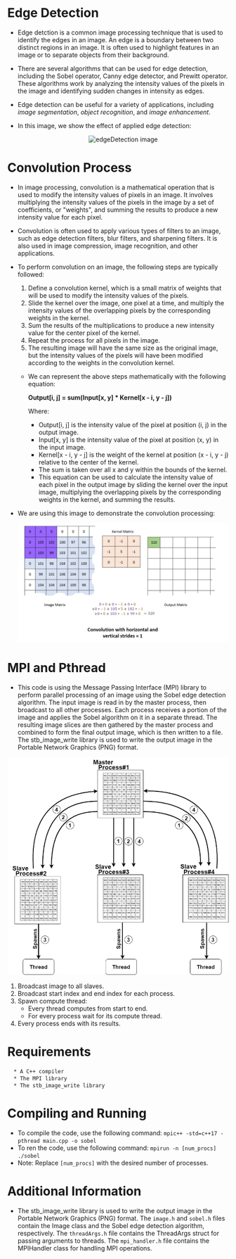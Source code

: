 # Edge Detection

* Edge detction  is a common image processing technique that is used to identify the edges in an image. An edge is a boundary between two distinct regions in an image.   It is often used to highlight features in an image or to separate objects from their background.

* There are several algorithms that can be used for edge detection, including the Sobel operator, Canny edge detector, and Prewitt operator. These algorithms work by     analyzing the intensity values of the pixels in the image and identifying sudden changes in intensity as edges.

* Edge detection can be useful for a variety of applications, including *image segmentation*, *object recognition*, and *image enhancement*.

* In this image, we show the effect of applied edge detection:
      <p align="center">
            <img src="/assets/images/edgeDetection.png" alt="edgeDetection image">
      </p>


# Convolution Process

* In image processing, convolution is a mathematical operation that is used to modify the intensity values of pixels in an image. It involves multiplying 
the intensity values of the pixels in the image by a set of coefficients, or "weights", and summing the results to produce a new intensity value for each pixel.

* Convolution is often used to apply various types of filters to an image, such as edge detection filters, blur filters, and sharpening filters. It is also used in
image compression, image recognition, and other applications.

* To perform convolution on an image, the following steps are typically followed:

  1. Define a convolution kernel, which is a small matrix of weights that will be used to modify the intensity values of the pixels.
  2. Slide the kernel over the image, one pixel at a time, and multiply the intensity values of the overlapping pixels by the corresponding weights in the kernel.
  3. Sum the results of the multiplications to produce a new intensity value for the center pixel of the kernel.
  4. Repeat the process for all pixels in the image.
  5. The resulting image will have the same size as the original image, but the intensity values of the pixels will have been modified according to the weights in the        convolution kernel.
  
  * We can represent the above steps mathematically with the following equation:
  
    **Output[i, j] = sum(Input[x, y] * Kernel[x - i, y - j])**
    
    Where:
      - Output[i, j] is the intensity value of the pixel at position (i, j) in the output image.
      - Input[x, y] is the intensity value of the pixel at position (x, y) in the input image.
      - Kernel[x - i, y - j] is the weight of the kernel at position (x - i, y - j) relative to the center of the kernel.
      - The sum is taken over all x and y within the bounds of the kernel.
      - This equation can be used to calculate the intensity value of each pixel in the output image by sliding the kernel over the input image, multiplying the                 overlapping pixels by the corresponding weights in the kernel, and summing the results.

* We are using this image to demonstrate the convolution processing:
              

     <p align="center">
        <img src="/assets/images/convolution.gif" alt="convolution image">
     </p>
  
# MPI and Pthread 

* This code is using the Message Passing Interface (MPI) library to perform parallel processing of an image using the Sobel edge detection algorithm. The input image is read in by the master process, then broadcast to all other processes. Each process receives a portion of the image and applies the Sobel algorithm on it in a separate thread. The resulting image slices are then gathered by the master process and combined to form the final output image, which is then written to a file. The stb_image_write library is used to write the output image in the Portable Network Graphics (PNG) format.
<p align="center">
      <img src="/assets/images/MPI and Thread.drawio.png" alt="MPI_Thread image">
</p>

1. Broadcast image to all slaves.
2. Broadcast start index and end index for each process.
3. Spawn compute thread:
      - Every thread computes from start to end.
      - For every process wait for its compute thread.
4. Every process ends with its results.
# Requirements 
      * A C++ compiler
      * The MPI library
      * The stb_image_write library
# Compiling and Running 
* To compile the code, use the following command: `mpic++ -std=c++17 -pthread main.cpp -o sobel`
* To ren the code, use the following command: `mpirun -n [num_procs] ./sobel`
* Note: Replace `[num_procs]` with the desired number of processes.
# Additional Information
* The stb_image_write library is used to write the output image in the Portable Network Graphics (PNG) format. The `image.h` and `sobel.h` files contain the Image class and the Sobel edge detection algorithm, respectively. The `threadArgs.h` file contains the ThreadArgs struct for passing arguments to threads. The `mpi_handler.h` file contains the MPIHandler class for handling MPI operations.
    

